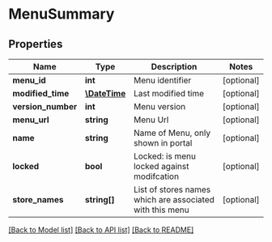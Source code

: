 # MenuSummary

## Properties
Name | Type | Description | Notes
------------ | ------------- | ------------- | -------------
**menu_id** | **int** | Menu identifier | [optional] 
**modified_time** | [**\DateTime**](\DateTime.md) | Last modified time | [optional] 
**version_number** | **int** | Menu version | [optional] 
**menu_url** | **string** | Menu Url | [optional] 
**name** | **string** | Name of Menu, only shown in portal | [optional] 
**locked** | **bool** | Locked: is menu locked against modifcation | [optional] 
**store_names** | **string[]** | List of stores names which are associated with this menu | [optional] 

[[Back to Model list]](../README.md#documentation-for-models) [[Back to API list]](../README.md#documentation-for-api-endpoints) [[Back to README]](../README.md)


